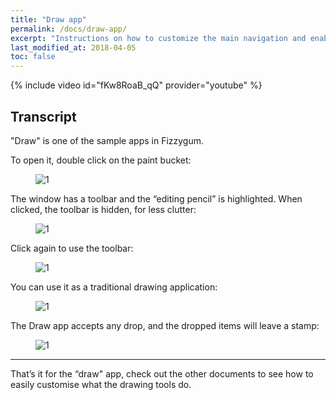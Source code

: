```yaml
---
title: "Draw app"
permalink: /docs/draw-app/
excerpt: "Instructions on how to customize the main navigation and enabling breadcrumb links."
last_modified_at: 2018-04-05
toc: false
---
```


{% include video id="fKw8RoaB_qQ" provider="youtube" %}

## Transcript

"Draw" is one of the sample apps in Fizzygum.

To open it, double click on the paint bucket:

<figure>
  <img src="{{ '/assets/images/docs-gifs/draw-app/draw-app-1.gif' | relative_url }}" alt="1">
</figure>

The window has a toolbar and the “editing pencil” is highlighted. When clicked, the toolbar is hidden, for less clutter:

<figure>
  <img src="{{ '/assets/images/docs-gifs/draw-app/draw-app-2.gif' | relative_url }}" alt="1">
</figure>

Click again to use the toolbar:

<figure>
  <img src="{{ '/assets/images/docs-gifs/draw-app/draw-app-3.gif' | relative_url }}" alt="1">
</figure>

You can use it as a traditional drawing application:

<figure>
  <img src="{{ '/assets/images/docs-gifs/draw-app/draw-app-4.gif' | relative_url }}" alt="1">
</figure>

The Draw app accepts any drop, and the dropped items will leave a stamp:

<figure>
  <img src="{{ '/assets/images/docs-gifs/draw-app/draw-app-5.gif' | relative_url }}" alt="1">
</figure>

---

That’s it for the “draw" app, check out the other documents to see how to easily customise what the drawing tools do.